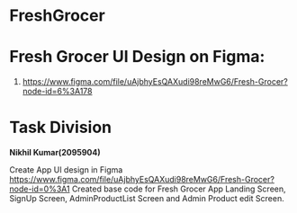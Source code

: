 # FreshGrocer

# Fresh Grocer UI Design on Figma:

1. https://www.figma.com/file/uAjbhyEsQAXudi98reMwG6/Fresh-Grocer?node-id=6%3A178

# Task Division

**Nikhil Kumar(2095904)**

Create App UI design in Figma
https://www.figma.com/file/uAjbhyEsQAXudi98reMwG6/Fresh-Grocer?node-id=0%3A1
Created base code for Fresh Grocer App Landing Screen, SignUp Screen, AdminProductList Screen and Admin Product edit Screen.
